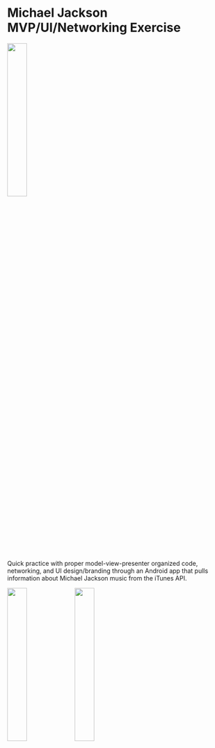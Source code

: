 # Michael Jackson MVP/UI/Networking Exercise

<img src="https://www.dropbox.com/s/tkryiiqhw6h06a3/jackson_logo.png?dl=1" height="30%" width="30%">

Quick practice with proper model-view-presenter organized code, networking, and UI design/branding through an Android app that pulls information about Michael Jackson music from the iTunes API.

<img src="https://www.dropbox.com/s/9k1detjxicl9mdv/Screenshot_20180430-133704.png?dl=1" height="30%" width="30%">

<img src="https://www.dropbox.com/s/7tmuonn2i6s5dny/Screenshot_20180430-133749.png?dl=1" height="30%" width="30%">

